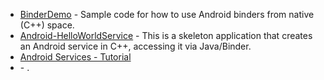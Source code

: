 
* [BinderDemo](https://github.com/gburca/BinderDemo) - Sample code for how to use Android binders from native (C++) space.
* [Android-HelloWorldService](https://github.com/mcr/Android-HelloWorldService) - This is a skeleton application that creates an Android service in C++, accessing it via Java/Binder.
* [Android Services - Tutorial](http://www.vogella.com/tutorials/AndroidServices/article.html)
* []() - .
